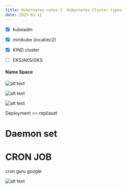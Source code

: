 ```yaml
---
title: Kubernates notes 2  Kubernetes Cluster types
date: 2025-01-12
---
```


- [x] kubeadm
- [x] minikube (local/ec2)
- [x] KIND cluster
- [ ] EKS/AKS/GKS

 

#### Name Space

![alt text](/images/Pastedimage20250110193315.png)

![alt text](/images/Pastedimage20250110193545.png)

![alt text](/images/Pastedimage20250110195119.png)

Deployment >> repliaset

# Daemon set

# CRON JOB

cron guru google   

![alt text](/images/Pastedimage20250111125522.png)